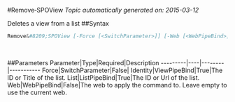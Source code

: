 #Remove&#8209;SPOView
*Topic automatically generated on: 2015-03-12*

Deletes a view from a list
##Syntax
```powershell
Remove&#8209;SPOView [-Force [<SwitchParameter>]] [-Web [<WebPipeBind>]] -Identity [<ViewPipeBind>] -List [<ListPipeBind>]
```
&nbsp;

##Parameters
Parameter|Type|Required|Description
---------|----|--------|-----------
Force|SwitchParameter|False|
Identity|ViewPipeBind|True|The ID or Title of the list.
List|ListPipeBind|True|The ID or Url of the list.
Web|WebPipeBind|False|The web to apply the command to. Leave empty to use the current web.
